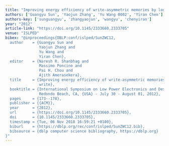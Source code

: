 ```yaml
---
title: "Improving energy efficiency of write-asymmetric memories by log style write"
authors: ['Guangyu Sun', 'Yaojun Zhang', 'Yu Wang 0002', 'Yiran Chen']
authors-key: ['sunguangyu', 'zhangyaojun', 'wangyu', 'chenyiran']
year: "2012"
article-link: "https://doi.org/10.1145/2333660.2333705"
venue: "ISLPED"
bibex: "@inproceedings{DBLP:conf/islped/SunZWC12,
  author    = {Guangyu Sun and
               Yaojun Zhang and
               Yu Wang and
               Yiran Chen},
  editor    = {Naresh R. Shanbhag and
               Massimo Poncino and
               Pai H. Chou and
               Ajith Amerasekera},
  title     = {Improving energy efficiency of write-asymmetric memories by log style
               write},
  booktitle = {International Symposium on Low Power Electronics and Design, ISLPED'12,
               Redondo Beach, CA, {USA} - July 30 - August 01, 2012},
  pages     = {173--178},
  publisher = {{ACM}},
  year      = {2012},
  url       = {https://doi.org/10.1145/2333660.2333705},
  doi       = {10.1145/2333660.2333705},
  timestamp = {Tue, 06 Nov 2018 16:59:21 +0100},
  biburl    = {https://dblp.org/rec/conf/islped/SunZWC12.bib},
  bibsource = {dblp computer science bibliography, https://dblp.org}
}"
---
```


